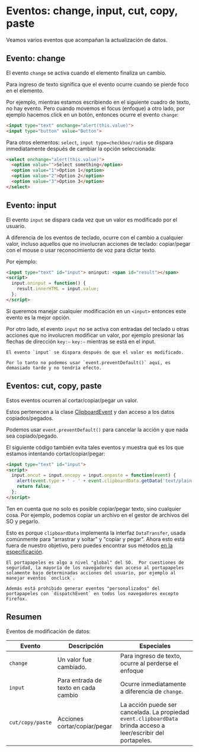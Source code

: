 # Eventos: change, input, cut, copy, paste

Veamos varios eventos que acompañan la actualización de datos.

## Evento: change

El evento `change` se activa cuando el elemento finaliza un cambio.

Para ingreso de texto significa que el evento ocurre cuando se pierde foco en el elemento.

Por ejemplo, mientras estamos escribiendo en el siguiente cuadro de texto, no hay evento. Pero cuando movemos el focus (enfoque) a otro lado, por ejemplo hacemos click en un botón, entonces ocurre el evento `change`:

```html autorun height=40 run
<input type="text" onchange="alert(this.value)">
<input type="button" value="Button">
```

Para otros elementos: `select`, `input type=checkbox/radio` se dispara inmediatamente después de cambiar la opción seleccionada:

```html autorun height=40 run
<select onchange="alert(this.value)">
  <option value="">Select something</option>
  <option value="1">Option 1</option>
  <option value="2">Option 2</option>
  <option value="3">Option 3</option>
</select>
```


## Evento: input

El evento `input` se dispara cada vez que un valor es modificado por el usuario.

A diferencia de los eventos de teclado, ocurre con el cambio a cualquier valor, incluso aquellos que no involucran acciones de teclado: copiar/pegar con el mouse o usar reconocimiento de voz para dictar texto.

Por ejemplo:

```html autorun height=40 run
<input type="text" id="input"> oninput: <span id="result"></span>
<script>
  input.oninput = function() {
    result.innerHTML = input.value;
  };
</script>
```

Si queremos manejar cualquier modificación en un `<input>` entonces este evento es la mejor opción.

Por otro lado, el evento `input` no se activa con entradas del teclado u otras acciones que no involucren modificar un valor, por ejemplo presionar las flechas de dirección `key:⇦` `key:⇨` mientras se está en el input.

```smart header="No podemos prevenir nada en oninput"
El evento `input` se dispara después de que el valor es modificado.

Por lo tanto no podemos usar `event.preventDefault()` aquí, es demasiado tarde y no tendría efecto.
```

## Eventos: cut, copy, paste

Estos eventos ocurren al cortar/copiar/pegar un valor.

Estos pertenecen a la clase [ClipboardEvent](https://www.w3.org/TR/clipboard-apis/#clipboard-event-interfaces) y dan acceso a los datos copiados/pegados.

Podemos usar `event.preventDefault()` para cancelar la acción y que nada sea copiado/pegado.

El siguiente código también evita tales eventos y muestra qué es los que estamos intentando cortar/copiar/pegar:

```html autorun height=40 run
<input type="text" id="input">
<script>
  input.oncut = input.oncopy = input.onpaste = function(event) {
    alert(event.type + ' - ' + event.clipboardData.getData('text/plain'));
    return false;
  };
</script>
```

Ten en cuenta que no solo es posible copiar/pegar texto, sino cualquier cosa. Por ejemplo, podemos copiar un archivo en el gestor de archivos del SO y pegarlo.

Esto es porque `clipboardData` implementa la interfaz `DataTransfer`, usada comúnmente para "arrastrar y soltar" y "copiar y pegar". Ahora esto está fuera de nuestro objetivo, pero puedes encontrar sus métodos [en la especificación](https://html.spec.whatwg.org/multipage/dnd.html#the-datatransfer-interface).

```warn header="ClipboardAPI: restricciones para seguridad del usuario"
El portapapeles es algo a nivel "global" del SO.  Por cuestiones de seguridad, la mayoría de los navegadores dan acceso al portapapeles solamente bajo determinadas acciones del usuario, por ejemplo al manejar eventos `onclick`.

Además está prohibido generar eventos "personalizados" del portapapeles con `dispatchEvent` en todos los navegadores excepto Firefox.
```

## Resumen

Eventos de modificación de datos:

| Evento | Descripción | Especiales |
|---------|----------|-------------|
| `change`| Un valor fue cambiado. | Para ingreso de texto, ocurre al perderse el enfoque |
| `input` | Para entrada de texto en cada cambio | Ocurre inmediatamente a diferencia de `change`. |
| `cut/copy/paste` | Acciones cortar/copiar/pegar | La acción puede ser cancelada. La propiedad `event.clipboardData` brinda acceso a leer/escribir del portapeles. |
